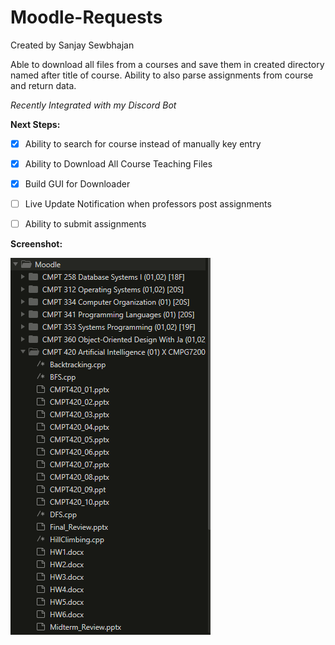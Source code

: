 # Moodle-Requests

Created by Sanjay Sewbhajan

Able to download all files from a courses and save them in created directory named after title of course. Ability to also parse assignments from course and return data. 

*Recently Integrated with my Discord Bot*

**Next Steps:**
+ [x] Ability to search for course instead of manually key entry
+ [x] Ability to Download All Course Teaching Files
+ [x] Build GUI for Downloader
+ [ ] Live Update Notification when professors post assignments
+ [ ] Ability to submit assignments


**Screenshot:**

![Alt text](Screenshots/downloaded.PNG "Downloaded Moodle Files")
